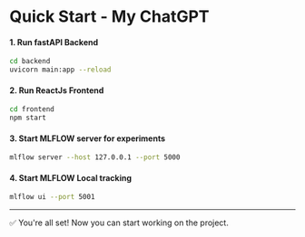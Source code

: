 # Quick Start - My ChatGPT
#### 1. Run fastAPI Backend
```bash
cd backend 
uvicorn main:app --reload
```

#### 2. Run ReactJs Frontend
```bash
cd frontend
npm start
```

#### 3. Start MLFLOW server for experiments
```bash
mlflow server --host 127.0.0.1 --port 5000
```

#### 4. Start MLFLOW Local tracking
```bash
mlflow ui --port 5001
```


---

✅ You're all set! Now you can start working on the project.

